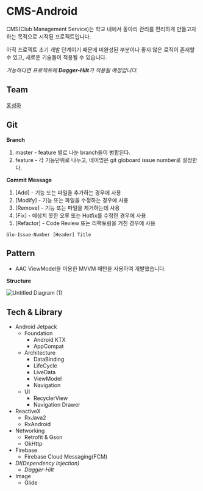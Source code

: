 # CMS-Android

CMS(Club Management Service)는 학교 내에서 동아리 관리를 편리하게 만들고자 하는 목적으로 시작된 프로젝트입니다.

아직 프로젝트 초기 개발 단계이기 때문에 미완성된 부분이나 좋지 않은 로직이 존재할 수 있고, 새로운 기술들이 적용될 수 있습니다.

*가능하다면 프로젝트에 **Dagger-Hilt**가 적용될 예정입니다.*

## Team 

[홍성하](https://github.com/KRMKGOLD)

## Git

**Branch**

1. master - feature 별로 나눈 branch들이 병합된다.
2. feature - 각 기능단위로 나누고, 네이밍은 git globoard issue number로 설정한다.

**Commit Message**

1. [Add] - 기능 또는 파일을 추가하는 경우에 사용 
2. [Modify] - 기능 또는 파일을 수정하는 경우에 사용
3. [Remove] - 기능 또는 파일을 제거하는데 사용
4. [Fix] - 예상치 못한 오류 또는 Hotfix를 수정한 경우에 사용
5. [Refactor] - Code Review 또는 리팩토링을 거친 경우에 사용

```
Glo-Issue-Number [Header] Title
```

## Pattern

- AAC ViewModel을 이용한 MVVM 패턴을 사용하여 개발했습니다.

**Structure**

![Untitled Diagram (1)](https://user-images.githubusercontent.com/37148833/85989607-b7e7c000-ba2b-11ea-8bbc-b31f3c2f3e2a.png)

## Tech & Library

- Android Jetpack
  - Foundation
    - Android KTX
    - AppCompat
  - Architecture
    - DataBinding
    - LifeCycle
    - LiveData
    - ViewModel
    - Navigation
  - UI
    - RecyclerView
    - Navigation Drawer
- ReactiveX
  - RxJava2
  - RxAndroid
- Networking
  - Retrofit & Gson
  - OkHttp
- Firebase
  - Firebase Cloud Messaging(FCM)
- *DI(Dependency Injection)*
  - *Dagger-Hilt*
- Image
  - Glide
